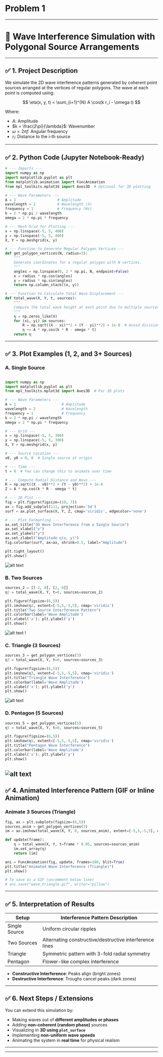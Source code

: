 # Problem 1

---

# 🌊 **Wave Interference Simulation with Polygonal Source Arrangements**

---

## ✅ 1. **Project Description**

We simulate the 2D wave interference patterns generated by coherent point sources arranged at the vertices of regular polygons. The wave at each point is computed using:

$$
\eta(x, y, t) = \sum_{i=1}^{N} A \cos(k r_i - \omega t)
$$

Where:

* $A$: Amplitude
* $k = \frac{2\pi}{\lambda}$: Wavenumber
* $\omega = 2\pi f$: Angular frequency
* $r_i$: Distance to the i-th source

---

## ✅ 2. **Python Code (Jupyter Notebook-Ready)**

```python
# --- Imports ---
import numpy as np
import matplotlib.pyplot as plt
from matplotlib.animation import FuncAnimation
from mpl_toolkits.mplot3d import Axes3D  # Optional for 3D plotting

# --- Wave Parameters ---
A = 1                   # Amplitude
wavelength = 2          # Wavelength (λ)
frequency = 1           # Frequency (Hz)
k = 2 * np.pi / wavelength
omega = 2 * np.pi * frequency

# --- Mesh Grid for Plotting ---
x = np.linspace(-5, 5, 400)
y = np.linspace(-5, 5, 400)
X, Y = np.meshgrid(x, y)

# --- Function to Generate Regular Polygon Vertices ---
def get_polygon_vertices(N, radius=3):
    """
    Generate coordinates for a regular polygon with N vertices.
    """
    angles = np.linspace(0, 2 * np.pi, N, endpoint=False)
    x = radius * np.cos(angles)
    y = radius * np.sin(angles)
    return np.column_stack((x, y))

# --- Function to Calculate Total Wave Displacement ---
def total_wave(X, Y, t, sources):
    """
    Compute the total wave height at each point due to multiple sources.
    """
    η = np.zeros_like(X)
    for (xi, yi) in sources:
        R = np.sqrt((X - xi)**2 + (Y - yi)**2) + 1e-8  # Avoid division by 0
        η += A * np.cos(k * R - omega * t)
    return η
```

---

## ✅ 3. **Plot Examples (1, 2, and 3+ Sources)**

### A. **Single Source**

```python 

import numpy as np
import matplotlib.pyplot as plt
from mpl_toolkits.mplot3d import Axes3D  # For 3D plots

# --- Wave Parameters ---
A = 1                     # Amplitude
wavelength = 2            # Wavelength
frequency = 1             # Frequency
k = 2 * np.pi / wavelength
omega = 2 * np.pi * frequency

# --- Grid ---
x = np.linspace(-5, 5, 300)
y = np.linspace(-5, 5, 300)
X, Y = np.meshgrid(x, y)

# --- Source Location ---
x0, y0 = 0, 0  # Single source at origin

# --- Time ---
t = 0  # You can change this to animate over time

# --- Compute Radial Distance and Wave ---
R = np.sqrt((X - x0)**2 + (Y - y0)**2) + 1e-8
Z = A * np.cos(k * R - omega * t)

# --- 3D Plot ---
fig = plt.figure(figsize=(10, 7))
ax = fig.add_subplot(111, projection='3d')
surf = ax.plot_surface(X, Y, Z, cmap='viridis', edgecolor='none')

# --- Plot Formatting ---
ax.set_title("3D Wave Interference from a Single Source")
ax.set_xlabel("x")
ax.set_ylabel("y")
ax.set_zlabel("Amplitude η(x, y)")
fig.colorbar(surf, ax=ax, shrink=0.5, label="Amplitude")

plt.tight_layout()
plt.show()
```

![alt text](image-7.png)

### B. **Two Sources**

```python
sources_2 = [[-2, 0], [2, 0]]
η2 = total_wave(X, Y, t=0, sources=sources_2)

plt.figure(figsize=(6,5))
plt.imshow(η2, extent=[-5,5,-5,5], cmap='viridis')
plt.title("Two Source Interference Pattern")
plt.colorbar(label='Wave Amplitude')
plt.xlabel('x'); plt.ylabel('y')
plt.show()
```

![alt text](<wave 1-1.gif>)
!

### C. **Triangle (3 Sources)**

```python
sources_3 = get_polygon_vertices(3)
η3 = total_wave(X, Y, t=0, sources=sources_3)

plt.figure(figsize=(6,5))
plt.imshow(η3, extent=[-5,5,-5,5], cmap='viridis')
plt.title("Triangle Wave Interference")
plt.colorbar(label='Wave Amplitude')
plt.xlabel('x'); plt.ylabel('y')
plt.show()
```

![alt text](image-3.png)

### D. **Pentagon (5 Sources)**

```python
sources_5 = get_polygon_vertices(5)
η5 = total_wave(X, Y, t=0, sources=sources_5)

plt.figure(figsize=(6,5))
plt.imshow(η5, extent=[-5,5,-5,5], cmap='viridis')
plt.title("Pentagon Wave Interference")
plt.colorbar(label='Wave Amplitude')
plt.xlabel('x'); plt.ylabel('y')
plt.show()
```


![alt text](image-4.png)
---

## ✅ 4. **Animated Interference Pattern (GIF or Inline Animation)**

### Animate 3 Sources (Triangle)

```python
fig, ax = plt.subplots(figsize=(6,5))
sources_anim = get_polygon_vertices(3)
im = ax.imshow(total_wave(X, Y, 0, sources_anim), extent=[-5,5,-5,5], cmap='plasma', animated=True)

def update(frame):
    η = total_wave(X, Y, t=frame * 0.05, sources=sources_anim)
    im.set_array(η)
    return [im]

ani = FuncAnimation(fig, update, frames=100, blit=True)
plt.title("Animated Wave Interference (Triangle)")
plt.show()

# To save as a GIF (uncomment below line)
# ani.save("wave_triangle.gif", writer="pillow")
```



---

## ✅ 5. **Interpretation of Results**

| Setup         | Interference Pattern Description                        |
| ------------- | ------------------------------------------------------- |
| Single Source | Uniform circular ripples                                |
| Two Sources   | Alternating constructive/destructive interference lines |
| Triangle      | Symmetric pattern with 3-fold radial symmetry           |
| Pentagon      | Flower-like complex interference                        |

* **Constructive Interference**: Peaks align (bright zones)
* **Destructive Interference**: Troughs cancel peaks (dark zones)

---

## ✅ 6. **Next Steps / Extensions**

You can extend this simulation by:

* Making waves out of **different amplitudes or phases**
* Adding **non-coherent (random phase)** sources
* Visualizing in **3D using `plot_surface`**
* Implementing **non-uniform wave speeds**
* Animating the system in **real time** for physical realism

---





---

